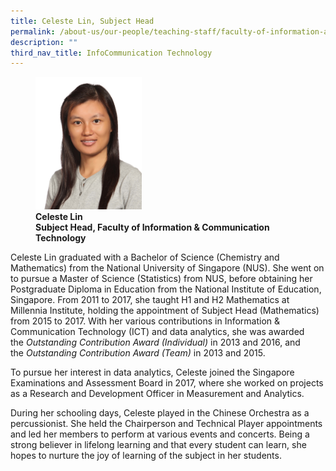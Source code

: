 ```yaml
---
title: Celeste Lin, Subject Head
permalink: /about-us/our-people/teaching-staff/faculty-of-information-and-communication-technology/celeste-lin/
description: ""
third_nav_title: InfoCommunication Technology
---
```

<figure>
<img style="width:40%" src="/images/hss_full_celeste-lin_photo-01.jpg">
<figcaption> <strong>Celeste Lin<br>
Subject Head, Faculty of Information &amp; Communication Technology</strong> </figcaption>
</figure>

Celeste Lin graduated with a Bachelor of Science (Chemistry and Mathematics) from the National University of Singapore (NUS). She went on to pursue a Master of Science (Statistics) from NUS, before obtaining her Postgraduate Diploma in Education from the National Institute of Education, Singapore. From 2011 to 2017, she taught H1 and H2 Mathematics at Millennia Institute, holding the appointment of Subject Head (Mathematics) from 2015 to 2017. With her various contributions in Information &amp; Communication Technology (ICT) and data analytics, she was awarded the&nbsp;_Outstanding Contribution Award (Individual)_&nbsp;in 2013 and 2016, and the&nbsp;_Outstanding Contribution Award (Team)_&nbsp;in 2013 and 2015.

  

To pursue her interest in data analytics, Celeste joined the Singapore Examinations and Assessment Board in 2017, where she worked on projects as a Research and Development Officer in Measurement and Analytics.

  

During her schooling days, Celeste played in the Chinese Orchestra as a percussionist. She held the Chairperson and Technical Player appointments and led her members to perform at various events and concerts. Being a strong believer in lifelong learning and that every student can learn, she hopes to nurture the joy of learning of the subject in her students.